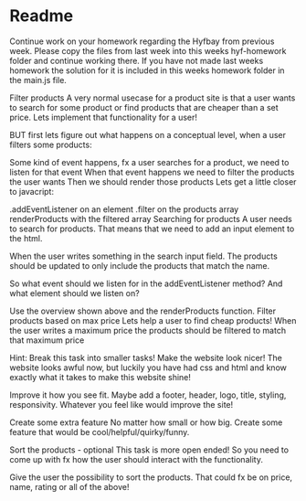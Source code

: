 # Readme
Continue work on your homework regarding the Hyfbay from previous week. Please copy the files from last week into this weeks hyf-homework folder and continue working there. If you have not made last weeks homework the solution for it is included in this weeks homework folder in the main.js file.

Filter products
A very normal usecase for a product site is that a user wants to search for some product or find products that are cheaper than a set price. Lets implement that functionality for a user!

BUT first lets figure out what happens on a conceptual level, when a user filters some products:

Some kind of event happens, fx a user searches for a product, we need to listen for that event
When that event happens we need to filter the products the user wants
Then we should render those products
Lets get a little closer to javacript:

.addEventListener on an element
.filter on the products array
renderProducts with the filtered array
Searching for products
A user needs to search for products. That means that we need to add an input element to the html.

When the user writes something in the search input field. The products should be updated to only include the products that match the name.

So what event should we listen for in the addEventListener method? And what element should we listen on?

Use the overview shown above and the renderProducts function.
Filter products based on max price
Lets help a user to find cheap products! When the user writes a maximum price the products should be filtered to match that maximum price

Hint: Break this task into smaller tasks!
Make the website look nicer!
The website looks awful now, but luckily you have had css and html and know exactly what it takes to make this website shine!

Improve it how you see fit. Maybe add a footer, header, logo, title, styling, responsivity. Whatever you feel like would improve the site!

Create some extra feature
No matter how small or how big. Create some feature that would be cool/helpful/quirky/funny.

Sort the products - optional
This task is more open ended! So you need to come up with fx how the user should interact with the functionality.

Give the user the possibility to sort the products. That could fx be on price, name, rating or all of the above!

